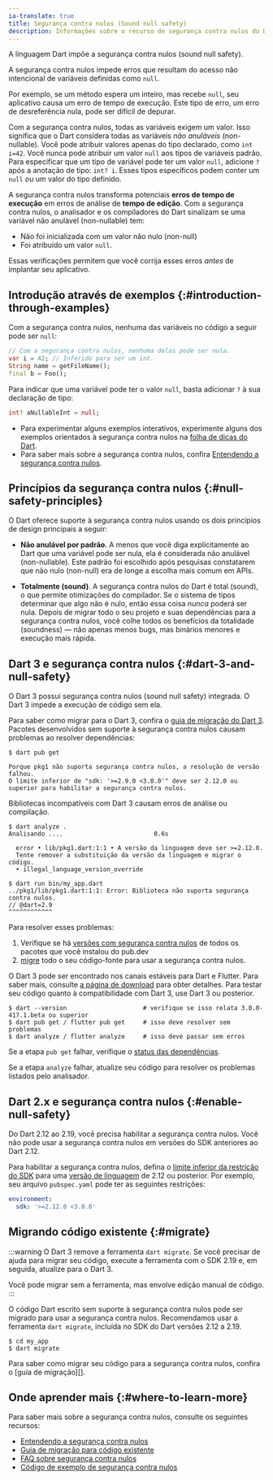 ```yaml
---
ia-translate: true
title: Segurança contra nulos (Sound null safety)
description: Informações sobre o recurso de segurança contra nulos do Dart
---
```


A linguagem Dart impõe a segurança contra nulos (sound null safety).

A segurança contra nulos impede erros que resultam do acesso não intencional
de variáveis definidas como `null`.

Por exemplo, se um método espera um inteiro, mas recebe `null`,
seu aplicativo causa um erro de tempo de execução.
Este tipo de erro, um erro de desreferência nula, pode ser difícil de depurar.

Com a segurança contra nulos, todas as variáveis exigem um valor.
Isso significa que o Dart considera todas as variáveis _não anuláveis_ (non-nullable).
Você pode atribuir valores apenas do tipo declarado, como `int i=42`.
Você nunca pode atribuir um valor `null` aos tipos de variáveis padrão.
Para especificar que um tipo de variável pode ter um valor `null`, adicione `?` após
a anotação de tipo: `int? i`.
Esses tipos específicos podem conter um `null` _ou_
um valor do tipo definido.

A segurança contra nulos transforma potenciais **erros de tempo de execução**
em erros de análise de **tempo de edição**.
Com a segurança contra nulos, o analisador e os compiladores do Dart
sinalizam se uma variável não anulável (non-nullable) tem:

* Não foi inicializada com um valor não nulo (non-null)
* Foi atribuído um valor `null`.

Essas verificações permitem que você corrija esses erros _antes_ de implantar seu aplicativo.

## Introdução através de exemplos {:#introduction-through-examples}

Com a segurança contra nulos, nenhuma das variáveis no código a seguir pode ser `null`:

```dart
// Com a segurança contra nulos, nenhuma delas pode ser nula.
var i = 42; // Inferido para ser um int.
String name = getFileName();
final b = Foo();
```

<a id="creating-variables"></a>
Para indicar que uma variável pode ter o valor `null`,
basta adicionar `?` à sua declaração de tipo:

```dart
int? aNullableInt = null;
```

- Para experimentar alguns exemplos interativos,
  experimente alguns dos exemplos orientados à segurança contra nulos na
  [folha de dicas do Dart](/resources/dart-cheatsheet).
- Para saber mais sobre a segurança contra nulos, confira
  [Entendendo a segurança contra nulos](/null-safety/understanding-null-safety).
  

## Princípios da segurança contra nulos {:#null-safety-principles}

O Dart oferece suporte à segurança contra nulos usando os dois princípios de design principais a seguir:

* **Não anulável por padrão**. A menos que você diga explicitamente ao Dart que uma variável
   pode ser nula, ela é considerada não anulável (non-nullable). Este padrão foi escolhido
   após pesquisas constatarem que não nulo (non-null) era de longe a escolha mais comum em APIs.

* **Totalmente (sound)**. A segurança contra nulos do Dart é total (sound), o que permite otimizações do compilador.
  Se o sistema de tipos determinar que algo não é nulo, então essa coisa _nunca_ poderá ser
  nula. Depois de migrar todo o seu projeto
  e suas dependências para a segurança contra nulos,
  você colhe todos os benefícios da totalidade (soundness) — não apenas
  menos bugs, mas binários menores e execução mais rápida.


## Dart 3 e segurança contra nulos {:#dart-3-and-null-safety}

O Dart 3 possui segurança contra nulos (sound null safety) integrada.
O Dart 3 impede a execução de código sem ela.

Para saber como migrar para o Dart 3,
confira o [guia de migração do Dart 3](/resources/dart-3-migration).
Pacotes desenvolvidos sem suporte à segurança contra nulos causam problemas
ao resolver dependências:

```console
$ dart pub get

Porque pkg1 não suporta segurança contra nulos, a resolução de versão falhou.
O limite inferior de "sdk: '>=2.9.0 <3.0.0'" deve ser 2.12.0 ou superior para habilitar a segurança contra nulos.
```

Bibliotecas incompatíveis com Dart 3 causam erros de análise ou compilação.


```console
$ dart analyze .
Analisando ....                         0.6s

  error • lib/pkg1.dart:1:1 • A versão da linguagem deve ser >=2.12.0.
  Tente remover a substituição da versão da linguagem e migrar o código.
  • illegal_language_version_override
```

```console
$ dart run bin/my_app.dart
../pkg1/lib/pkg1.dart:1:1: Error: Biblioteca não suporta segurança contra nulos.
// @dart=2.9
^^^^^^^^^^^^
```

Para resolver esses problemas:

1. Verifique se há [versões com segurança contra nulos](/null-safety/migration-guide#check-dependency-status)
   de todos os pacotes que você instalou do pub.dev
2. [migre](#migrate) todo o seu código-fonte para usar a segurança contra nulos.

O Dart 3 pode ser encontrado nos canais estáveis para Dart e Flutter.
Para saber mais, consulte [a página de download][] para obter detalhes.
Para testar seu código quanto à compatibilidade com Dart 3, use Dart 3 ou posterior.

```console
$ dart --version                     # verifique se isso relata 3.0.0-417.1.beta ou superior
$ dart pub get / flutter pub get     # isso deve resolver sem problemas
$ dart analyze / flutter analyze     # isso deve passar sem erros
```

Se a etapa `pub get` falhar, verifique o [status das dependências][].

Se a etapa `analyze` falhar, atualize seu código para resolver os problemas
listados pelo analisador.

[a página de download]: /get-dart/archive
[status das dependências]: /null-safety/migration-guide#check-dependency-status

## Dart 2.x e segurança contra nulos {:#enable-null-safety}

Do Dart 2.12 ao 2.19, você precisa habilitar a segurança contra nulos.
Você não pode usar a segurança contra nulos em versões do SDK anteriores ao Dart 2.12.

<a id="constraints"></a>
Para habilitar a segurança contra nulos, defina o
[limite inferior da restrição do SDK](/tools/pub/pubspec#sdk-constraints)
para uma [versão de linguagem][] de 2.12 ou posterior.
Por exemplo, seu arquivo `pubspec.yaml` pode ter as seguintes restrições:

```yaml
environment:
  sdk: '>=2.12.0 <3.0.0'
```

[versão de linguagem]: /resources/language/evolution#language-versioning

## Migrando código existente {:#migrate}

:::warning
O Dart 3 remove a ferramenta `dart migrate`.
Se você precisar de ajuda para migrar seu código,
execute a ferramenta com o SDK 2.19 e, em seguida, atualize para o Dart 3.

Você pode migrar sem a ferramenta, mas envolve
edição manual de código.
:::

O código Dart escrito sem suporte à segurança contra nulos pode ser migrado para usar a segurança contra nulos.
Recomendamos usar a ferramenta `dart migrate`, incluída no SDK do Dart
versões 2.12 a 2.19.

```console
$ cd my_app
$ dart migrate
```

Para saber como migrar seu código para a segurança contra nulos,
confira o [guia de migração][].

## Onde aprender mais {:#where-to-learn-more}

Para saber mais sobre a segurança contra nulos, consulte os seguintes recursos:

* [Entendendo a segurança contra nulos][]
* [Guia de migração para código existente][migration guide]
* [FAQ sobre segurança contra nulos][]
* [Código de exemplo de segurança contra nulos][calculate_lix]

[calculate_lix]: {{site.repo.dart.org}}/samples/tree/main/null_safety/calculate_lix
[migration guide]: /null-safety/migration-guide
[FAQ sobre segurança contra nulos]: /null-safety/faq
[Entendendo a segurança contra nulos]: /null-safety/understanding-null-safety
[#34233]: {{site.repo.dart.sdk}}/issues/34233
[#49529]: {{site.repo.dart.sdk}}/issues/49529
[#2357]: {{site.repo.dart.lang}}/issues/2357
